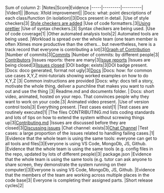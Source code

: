 Sum of column 2:
|Notes|Score|Evidence
|-----|---------|----------|
|Video1||
|Bonus: Xfold improvement|| 
|Docs: what: point descriptions of each class/function (in isolation)|3|Docs present in detail.
|Use of style checkers|3| [Style checkers are added](https://github.com/MitanshuShaBa/SE-Project-Group6-Evolo-Project_Management_System/tree/proj2/code)
|Use of code formatters.|3|[Using prettier](https://github.com/MitanshuShaBa/SE-Project-Group6-Evolo-Project_Management_System/tree/proj2/code)
|Use of syntax checkers.|3| Syntax checkers are being used.
|Use of code coverage|1|
|Other automated analysis tools|2| Automated tools are being used.
|Workload is spread over the whole team (one team member is often Xtimes more productive than the others... but nevertheless, here is a track record that everyone is contributing a lot)|3|[Graph of Contribution](https://github.com/MitanshuShaBa/SE-Project-Group6-Evolo-Project_Management_System/pulse)
|Number of commits|3|[Commits](https://github.com/MitanshuShaBa/SE-Project-Group6-Evolo-Project_Management_System/pulse)
|Number of commits: by different people|3| [Contributors](https://github.com/MitanshuShaBa/SE-Project-Group6-Evolo-Project_Management_System/graphs/contributors)
|Issues reports: there are many|3|[Issue reports](https://github.com/MitanshuShaBa/SE-Project-Group6-Evolo-Project_Management_System/issues)
|Issues are being closed|3|[Issues closed](https://github.com/MitanshuShaBa/SE-Project-Group6-Evolo-Project_Management_System/issues?q=is%3Aissue+is%3Aclosed)
|DOI badge: exists|3|DOI badge present.
|Docs: doco generated, format not ugly|3|[Docs](https://github.com/MitanshuShaBa/SE-Project-Group6-Evolo-Project_Management_System/tree/main/docs)
|Docs: how: for common use cases X,Y,Z mini-tutorials showing worked examples on how to do X,Y,Z |3| Common instructions are provided
|Docs: why: docs tell a story, motivate the whole thing, deliver a punchline that makes you want to rush out and use the thing |3| Readme.md and documents folder.
| Docs: short video, animated, hosted on your repo. That convinces people why they want to work on your code.|3| Animated video present.
|Use of version control tools|3| Everything present.
|Test cases exist|1|
|Test cases are routinely executed|1|
|The files CONTRIBUTING.md lists coding standards and lots of tips on how to extend the system without screwing things up|3|[Contributing.md](https://github.com/MitanshuShaBa/SE-Project-Group6-Evolo-Project_Management_System/blob/main/CONTRIBUTING.md)
|Issues are discussed before they are closed|3|[Discussing issues](https://github.com/MitanshuShaBa/SE-Project-Group6-Evolo-Project_Management_System/issues/20)
|Chat channel: exists|3|[Chat Channel](https://github.com/MitanshuShaBa/SE-Project-Group6-Evolo-Project_Management_System/tree/main/docs)
|Test cases: a large proportion of the issues related to handling failing cases.|1|
|Evidence that the whole team is using the same tools: everyone can get to all tools and files|3|Everyone is using VS Code, MongoDb, JS, Github.
|Evidence that the whole team is using the same tools (e.g. config files in the repo, updated by lots of different people)|3| package.json
|Evidence that the whole team is using the same tools (e.g. tutor can ask anyone to share screen, they demonstrate the system running on their computer)|3|Everyone is using VS Code, MongoDb, JS, Github.
|Evidence that the members of the team are working across multiple places in the code base|3| Everyone is completing their assigned parts.
|Short release cycles|2|
